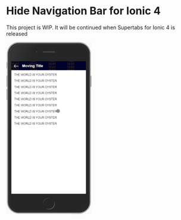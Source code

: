 # Hide Navigation Bar for Ionic 4
This project is WIP. It will be continued when Supertabs for Ionic 4 is released

![](https://github.com/heidji/readme-content/blob/master/stretch-hide-v4.gif?raw=true)